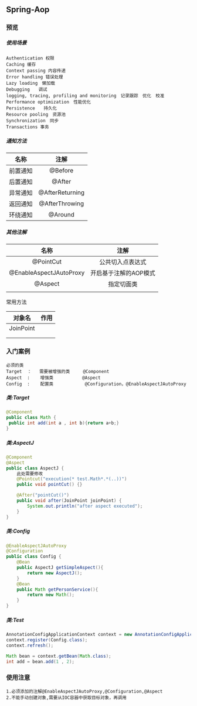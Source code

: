 ## Spring-Aop

### 预览

##### 使用场景

```
Authentication 权限
Caching 缓存
Context passing 内容传递
Error handling 错误处理
Lazy loading　懒加载
Debugging　　调试
logging, tracing, profiling and monitoring　记录跟踪　优化　校准
Performance optimization　性能优化
Persistence　　持久化
Resource pooling　资源池
Synchronization　同步
Transactions 事务
```

##### 通知方法

|   名称   |      注解       |
| :------: | :-------------: |
| 前置通知 |     @Before     |
| 后置通知 |     @After      |
| 异常通知 | @AfterReturning |
| 返回通知 | @AfterThrowing  |
| 环绕通知 |     @Around     |

##### 其他注解

|          名称           |         注解          |
| :---------------------: | :-------------------: |
|        @PointCut        |   公共切入点表达式    |
| @EnableAspectJAutoProxy | 开启基于注解的AOP模式 |
|         @Aspect         |      指定切面类       |
|                         |                       |

常用方法

|  对象名   | 作用 |
| :-------: | :--: |
| JoinPoint |      |
|           |      |
|           |      |



### 入门案例

```
必须的类
Target	：	需要被增强的类		@Component
Aspect	:	 增强类		   @Aspect
Config	:	 配置类			@Configuration，@EnableAspectJAutoProxy

```

##### 类:Target

```java
@Component
public class Math {
 public int add(int a , int b){return a+b;}
}
```

##### 类:AspectJ

```JAVA
@Component
@Aspect
public class AspectJ {
    此处需要修改
    @Pointcut("execution(* test.Math*.*(..))")
    public void pointCut() {}

    @After("pointCut()")
    public void after(JoinPoint joinPoint) {
        System.out.println("after aspect executed");
    }
}
```



##### 类:Config

```JAVA
@EnableAspectJAutoProxy
@Configuration
public class Config {
    @Bean
    public AspectJ getSimpleAspect(){
        return new AspectJ();
    }
    @Bean
    public Math getPersonService(){
        return new Math();
    }
}
```

##### 类:Test

```JAVA
AnnotationConfigApplicationContext context = new AnnotationConfigApplicationContext();
context.register(Config.class);
context.refresh();

Math bean = context.getBean(Math.class);
int add = bean.add(1 , 2);

```

### 使用注意

```
1.必须添加的注解@EnableAspectJAutoProxy,@Configuration,@Aspect
2.不能手动创建对象,需要从IOC容器中获取目标对象，再调用

```

